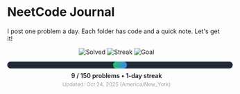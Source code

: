 # NeetCode Journal

I post one problem a day. Each folder has code and a quick note. Let's get it!

<!-- PROGRESS_START -->
<div align="center">

  <img src="https://img.shields.io/badge/Solved-9-22c55e?style=for-the-badge" alt="Solved">
  <img src="https://img.shields.io/badge/Streak-1_day-3b82f6?style=for-the-badge" alt="Streak">
  <img src="https://img.shields.io/badge/Goal-150_problems-8b5cf6?style=for-the-badge" alt="Goal">

  <div style="margin-top:14px;background:#1f2937;border-radius:10px;width:520px;height:16px;display:inline-block;">
    <div style="background:linear-gradient(90deg,#22c55e,#3b82f6);height:16px;width:6%;border-radius:10px;"></div>
  </div>

  <div style="margin-top:8px;font-weight:600;">9 / 150 problems • 1-day streak</div>
  <div style="margin-top:4px;font-size:12px;color:#9ca3af;">Updated: Oct 24, 2025 (America/New_York)</div>

</div>
<!-- PROGRESS_END -->
